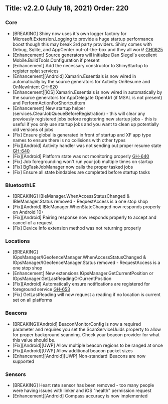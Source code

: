Title: v2.2.0 (July 18, 2021)
Order: 220
---

### Core
* [BREAKING] Shiny now uses it's own logger factory for Microsoft.Extension.Logging to provide a huge startup performance boost though this may break 3rd party providers.  Shiny comes with Debug, Sqlite, and AppCenter out-of-the-box and they all work! [GH0625](https://github.com/shinyorg/shiny/issues/625)
* [Enhancement] Source generators will initialize Dan Siegel's excellent Mobile.BuildTools.Configuration if present
* [Enhancement] Add the necessary constructor to ShinyStartup to register xplat services
* [Enhancement][Android] Xamarin.Essentials is now wired in automatically by the source generators for Activity OnResume and OnNewIntent  [GH-620](https://github.com/shinyorg/shiny/issues/620)
* [Enhancement][iOS] Xamarin.Essentials is now wired in automatically by the source generators for AppDelegate OpenUrl (if MSAL is not present) and PerformActionForShortcutItem
* [Enhancement] New startup helper (services.ClearJobQueueBeforeRegistration) - this will clear any previously registered jobs before registering new startup jobs - this is useful if you only use startup jobs and you want to clean up potentially old versions of jobs
* [Fix] Ensure global is generated in front of startup and XF app type names to ensure there is no collisions with other types
* [Fix][Android] Activity handler was not sending out proper resume state [GH-640](https://github.com/shinyorg/shiny/issues/640)
* [Fix][Android] Platform state was not monitoring properly [GH-640](https://github.com/shinyorg/shiny/issues/640)
* [Fix] Job foregrounding won't run your job multiple times on startup
* [Fix] BgTaskJobManager now calls the proper tasked jobs
* [Fix] Ensure all state bindables are completed before startup tasks

### BluetoothLE
* [BREAKING] IBleManager.WhenAccessStatusChanged & IBleManager.Status removed - RequestAccess is a one stop shop
* [Fix][Android] IBleManager.WhenStateChanged now responds properly on Android 10+
* [Fix][Android] Pairing response now responds properly to accept and cancel of a request
* [Fix] Device Info extension method was not returning properly

### Locations
* [BREAKING] IGpsManager/IGeofenceManager.WhenAccessStatusChanged & IGpsManager/IGeofenceManager.Status removed - RequestAccess is a one stop shop
* [Enhancement] New extensions IGpsManager.GetCurrentPosition or IGpsManager.GetLastReadingOrCurrentPosition
* [Fix][Android] Automatically ensure notifications are registered for foreground service [GH-653](https://github.com/shinyorg/shiny/issues/653)
* [Fix] GetLastReading will now request a reading if no location is current set on all platforms

### Beacons
* [BREAKING][Android] BeaconMonitorConfig is now a required parameter and requires you set the ScanServiceUuids property to allow for proper background scanning. Check your beacon provider for what this value should be.
* [Fix][Android][UWP] Allow multiple beacon regions to be ranged at once
* [Fix][Android][UWP] Allow additional beacon packet sizes
* [Enhancement][Android][UWP] Non-standard iBeacons are now supported

### Sensors
* [BREAKING] Heart rate sensor has been removed - too many people were having issues with linker and iOS "health" permission request
* [Enhancement][Android] Compass accuracy is now implemented